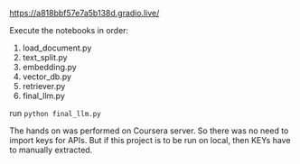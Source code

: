 https://a818bbf57e7a5b138d.gradio.live/

Execute the notebooks in order:
1. load_document.py
2. text_split.py
3. embedding.py
4. vector_db.py
5. retriever.py
6. final_llm.py

run `python final_llm.py`

The hands on was performed on Coursera server. So there was no need to import keys for APIs. But if this project is to be run on local, then KEYs have to manually extracted.